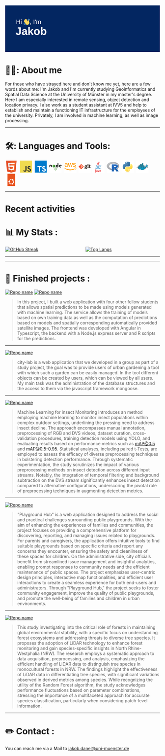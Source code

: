 ![Header](/header.png "My Header")

# 👨‍💻: About me

For those who have strayed here and don't know me yet, here are a few words about me: I'm Jakob and I'm currently studying Geoinformatics and Spatial Data Science at the University of Münster in my master's degree. Here I am especially interested in remote sensing, object detection and location privacy. I also work as a student assistant at IVV5 and help to establish and maintain a functioning IT infrastructure for the employees of the university. Privately, I am involved in machine learning, as well as image processing. 

---
# 🛠️: Languages and Tools:

<div>
  <img src="https://github.com/devicons/devicon/blob/master/icons/html5/html5-original.svg" title="HTML5" alt="HTML" width="40" height="40"/>&nbsp;
  <img src="https://github.com/devicons/devicon/blob/master/icons/javascript/javascript-original.svg" title="JavaScript" alt="JavaScript" width="40" height="40"/>&nbsp;
  <img src="https://github.com/devicons/devicon/blob/master/icons/typescript/typescript-original.svg" title="TypeScript" alt="TypeScript" width="40" height="40"/>&nbsp;
  <img src="https://github.com/devicons/devicon/blob/master/icons/nodejs/nodejs-original-wordmark.svg" title="NodeJS" alt="NodeJS" width="40" height="40"/>&nbsp;
  <img src="https://github.com/devicons/devicon/blob/master/icons/amazonwebservices/amazonwebservices-plain-wordmark.svg" title="AWS" alt="AWS" width="40" height="40"/>&nbsp;
  <img src="https://github.com/devicons/devicon/blob/master/icons/git/git-original-wordmark.svg" title="Git" **alt="Git" width="40" height="40"/>
  <img src="https://github.com/devicons/devicon/blob/master/icons/java/java-original-wordmark.svg" title="Java" alt="Java" width="40" height="40"/>&nbsp;
  <img src="https://github.com/devicons/devicon/blob/master/icons/r/r-original.svg" title="R" alt="R" width="40" height="40"/>&nbsp;
  <img src="https://github.com/devicons/devicon/blob/master/icons/python/python-original.svg" title="Python" alt="Python" width="40" height="40"/>&nbsp;
  <img src="https://github.com/devicons/devicon/blob/master/icons/docker/docker-original.svg" title="Docker" alt="Docker" width="40" height="40"/>&nbsp;
  <img src="https://github.com/devicons/devicon/blob/master/icons/ubuntu/ubuntu-plain.svg" title="Ubuntu" alt="Ubuntu" width="40" height="40"/>&nbsp;
	</div>


---

# Recent activities
<!--START_SECTION:activity--> 

# 📊 My Stats :
<div style="display: flex;">
  <div style="flex-basis: 50%; margin-right: 20px;">
    <a href="https://git.io/streak-stats">
      <img src="http://github-readme-streak-stats.herokuapp.com?user=jakobdanel&theme=dark&date_format=j%20M%5B%20Y%5D" alt="GitHub Streak" style="width: 100%; height: auto;">
    </a>
  </div>
  <div style="flex-basis: 50%;">
    <a href="https://github.com/anuraghazra/github-readme-stats">
      <img src="https://github-readme-stats.vercel.app/api/top-langs/?username=jakobdanel&layout=compact&theme=vision-friendly-dark&count_private=true" alt="Top Langs" style="width: 100%; height: auto;">
    </a>
  </div>
</div>

---


---

# 🧊 Finished projects :
[![Repo name](https://github-readme-stats.vercel.app/api/pin/?username=geo-tech-project&repo=frontend&show_owner=true)](https://github.com/geo-tech-project/frontend)
[![Repo name](https://github-readme-stats.vercel.app/api/pin/?username=geo-tech-project&repo=backend&show_owner=true)](https://github.com/geo-tech-project/backend)

> In this project, I built a web application with four other fellow students that allows spatial predictions to be made using models generated with machine learning. The service allows the training of models based on own training data as well as the computation of predictions based on models and spatially corresponding automatically provided satellite images. The frontend was developed with Angular in Typescript, the backend with a Node.js express server and R scripts for the predictions.



---
[![Repo name](https://github-readme-stats.vercel.app/api/pin/?username=jakobdanel&repo=city-lab&show_owner=true)](https://github.com/jakobdanel/city-lab)
<br>
> city-lab is a web application that we developed in a group as part of a study project, the goal was to provide users of urban gardening a tool with which such a garden can be easily managed. In the tool different objects can be created by users, which can be viewed by all users. My main task was the administration of the database structures and the access to them via the javascript framework mongoose.

---
[![Repo name](https://github-readme-stats.vercel.app/api/pin/?username=freds-dev&repo=ML4IM&show_owner=true)](https://github.com/freds-dev/ML4IM/)
<br>
> Machine Learning for insect Monitoring introduces an method employing machine learning to monitor insect populations within complex outdoor settings, underlining the pressing need to address insect decline. The approach encompasses manual annotation, preprocessing of RGB and DVS videos, dataset curation, cross-validation procedures, training detection models using YOLO, and evaluating results based on performance metrics such as mAP@0.5 and mAP@0.5-0.95. Statistical analyses, including paired t-Tests, are employed to assess the efficacy of diverse preprocessing techniques in bolstering detection performance. Through systematic experimentation, the study scrutinizes the impact of various preprocessing methods on insect detection across different input streams. Notably, the integration of temporal filtering and background subtraction on the DVS stream significantly enhances insect detection compared to alternative configurations, underscoring the pivotal role of preprocessing techniques in augmenting detection metrics.

---
[![Repo name](https://github-readme-stats.vercel.app/api/pin/?username=freds-dev&repo=GIS&show_owner=true)](https://github.com/freds-dev/GIS/)
<br>
> "Playground Hub" is a web application designed to address the social and practical challenges surrounding public playgrounds. With the aim of enhancing the experiences of families and communities, the project focuses on providing a comprehensive platform for discovering, reporting, and managing issues related to playgrounds. For parents and caregivers, the application offers intuitive tools to find suitable playgrounds based on specific criteria and report any concerns they encounter, ensuring the safety and cleanliness of these spaces for children. On the administrative side, city officials benefit from streamlined issue management and insightful analytics, enabling prompt responses to community needs and the efficient maintenance of public spaces. The project emphasizes user-centric design principles, interactive map functionalities, and efficient user interactions to create a seamless experience for both end-users and administrators. Through "Playground Hub," the project seeks to foster community engagement, improve the quality of public playgrounds, and promote the well-being of families and children in urban environments.

---

[![Repo name](https://github-readme-stats.vercel.app/api/pin/?username=jakobdanel&repo=lidar-forest-analysis&show_owner=true)](https://github.com/jakobdanel/lidar-forest-analysis)
<br>
> This study investigating into the critical role of forests in maintaining global environmental stability, with a specific focus on understanding forest ecosystems and addressing threats to diverse tree species. It proposes the adoption of LiDAR technology to enhance forest monitoring and gain species-specific insights in North Rhine-Westphalia (NRW). The research employs a systematic approach to data acquisition, preprocessing, and analysis, emphasizing the efficient handling of LiDAR data to distinguish tree species in monocultural forests in NRW. The findings highlight the effectiveness of LiDAR data in differentiating tree species, with significant variations observed in derived metrics among species. While recognizing the utility of the Random Forest algorithm, the study acknowledges performance fluctuations based on parameter combinations, stressing the importance of a multifaceted approach for accurate species classification, particularly when considering patch-level information.

---

# ✏️ Contact :

You can reach me via a Mail to [jakob.danel@uni-muenster.de](mailto:jdanel@uni-muenster.de)
